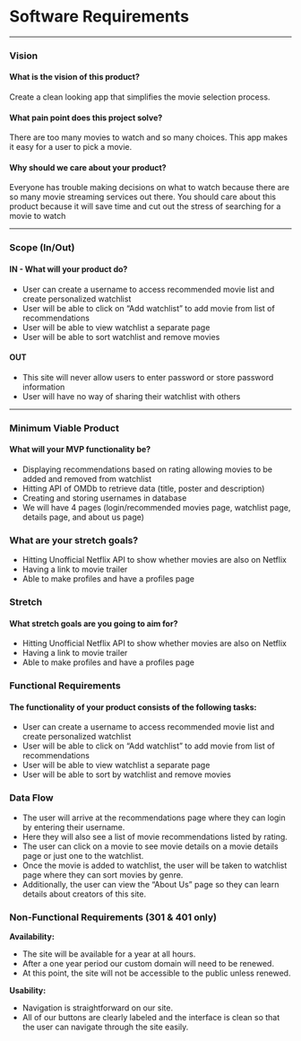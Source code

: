 # Software Requirements
----------

### Vision
#### What is the vision of this product?
Create a clean looking app that simplifies the movie selection process.

#### What pain point does this project solve?
There are too many movies to watch and so many choices. This app makes it easy for a user to pick a movie.

#### Why should we care about your product?
Everyone has trouble making decisions on what to watch because there are so many movie streaming services out there. 
You should care about this product because it will save time and cut out the stress of searching for a movie to watch

------
### Scope (In/Out)
#### IN - What will your product do?
* User can create a username to access recommended movie list and create personalized watchlist
* User will be able to click on “Add watchlist” to add movie from list of recommendations
* User will be able to view watchlist a separate page
* User will be able to sort watchlist and remove movies

#### OUT 
* This site will never allow users to enter password or store password information
* User will have no way of sharing their watchlist with others

_____

### Minimum Viable Product 
#### What will your MVP functionality be? 
* Displaying recommendations based on rating allowing movies to be added and removed from watchlist
* Hitting API of OMDb to retrieve data (title, poster and description) 
* Creating and storing usernames in database
* We will have 4 pages (login/recommended movies page, watchlist page, details page, and about us page)


### What are your stretch goals?
* Hitting Unofficial Netflix API to show whether movies are also on Netflix
* Having a link to movie trailer
* Able to make profiles and have a profiles page

### Stretch
#### What stretch goals are you going to aim for? 
* Hitting Unofficial Netflix API to show whether movies are also on Netflix
* Having a link to movie trailer
* Able to make profiles and have a profiles page

### Functional Requirements
#### The functionality of your product consists of the following tasks:
* User can create a username to access recommended movie list and create personalized watchlist
* User will be able to click on “Add watchlist” to add movie from list of recommendations
* User will be able to view watchlist a separate page
* User will be able to sort  by watchlist and remove movies

### Data Flow
* The user will arrive at the recommendations page where they can login by entering their username. 
* Here they will also see a list of movie recommendations listed by rating. 
* The user can click on a movie to see movie details on a movie details page or just one to the watchlist.
* Once the movie is added to watchlist, the user will be taken to watchlist page where they can sort movies by genre. 
* Additionally, the user can view the “About Us” page so they can learn details about creators of this site. 

### Non-Functional Requirements (301 & 401 only)
**Availability:**
* The site will be available for a year at all hours. 
* After a one year period our custom domain will need to be renewed. 
* At this point, the site will not be accessible to the public unless renewed.

**Usability:** 
* Navigation is straightforward on our site. 
* All of our buttons are clearly labeled and the interface is clean so that the user can navigate through the site easily. 
